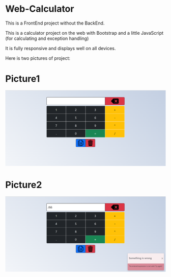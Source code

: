 # Web-Calculator
This is a FrontEnd project without the BackEnd.

This is a calculator project on the web with Bootstrap and a little JavaScript (for calculating and exception handling)

It is fully responsive and displays well on all devices.

Here is two pictures of project:

# Picture1
<img src="media/screen1.PNG" alt="picture1">

# Picture2
<img src="media/screen2.PNG" alt="picture2">
